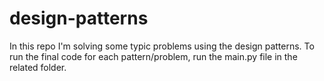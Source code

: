 # design-patterns
In this repo I'm solving some typic problems using the design patterns.
To run the final code for each pattern/problem, run the main.py file in the related folder.
